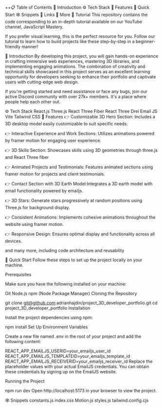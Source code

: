 ++📋 Table of Contents
🤖 Introduction
⚙️ Tech Stack
🔋 Features
🤸 Quick Start
🕸️ Snippets
🔗 Links
🚀 More
🚨 Tutorial
This repository contains the code corresponding to an in-depth tutorial available on our YouTube channel, JavaScript Mastery.

If you prefer visual learning, this is the perfect resource for you. Follow our tutorial to learn how to build projects like these step-by-step in a beginner-friendly manner!



🤖 Introduction
By developing this project, you will gain hands-on experience in crafting immersive web experiences, mastering 3D libraries, and implementing engaging animations. The combination of creativity and technical skills showcased in this project serves as an excellent learning opportunity for developers seeking to enhance their portfolio and captivate users with cutting-edge web design.

If you're getting started and need assistance or face any bugs, join our active Discord community with over 27k+ members. It's a place where people help each other out.



⚙️ Tech Stack
React.js
Three.js
React Three Fiber
React Three Drei
Email JS
Vite
Tailwind CSS
🔋 Features
👉 Customizable 3D Hero Section: Includes a 3D desktop model easily customizable to suit specific needs.

👉 Interactive Experience and Work Sections: Utilizes animations powered by framer motion for engaging user experience.

👉 3D Skills Section: Showcases skills using 3D geometries through three.js and React Three fiber

👉 Animated Projects and Testimonials: Features animated sections using framer motion for projects and client testimonials.

👉 Contact Section with 3D Earth Model:Integrates a 3D earth model with email functionality powered by emailjs.

👉 3D Stars: Generate stars progressively at random positions using Three.js for background display.

👉 Consistent Animations: Implements cohesive animations throughout the website using framer motion.

👉 Responsive Design: Ensures optimal display and functionality across all devices.

and many more, including code architecture and reusability

🤸 Quick Start
Follow these steps to set up the project locally on your machine.

Prerequisites

Make sure you have the following installed on your machine:

Git
Node.js
npm (Node Package Manager)
Cloning the Repository

git clone git@github.com:adrianhajdin/project_3D_developer_portfolio.git
cd project_3D_developer_portfolio
Installation

Install the project dependencies using npm:

npm install
Set Up Environment Variables

Create a new file named .env in the root of your project and add the following content:

REACT_APP_EMAILJS_USERID=your_emailjs_user_id
REACT_APP_EMAILJS_TEMPLATEID=your_emailjs_template_id
REACT_APP_EMAILJS_RECEIVERID=your_emailjs_receiver_id
Replace the placeholder values with your actual EmailJS credentials. You can obtain these credentials by signing up on the EmailJS website.

Running the Project

npm run dev
Open http://localhost:5173 in your browser to view the project.

🕸️ Snippets
constants.js
index.css
Motion.js
styles.js
tailwind.config.cjs
